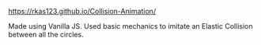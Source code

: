 https://rkas123.github.io/Collision-Animation/

Made using Vanilla JS.
Used basic mechanics to imitate an Elastic Collision between all the circles.
